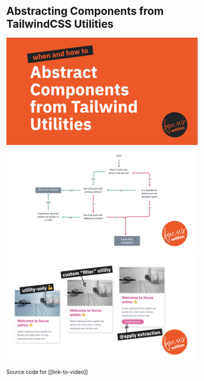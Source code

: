 # Abstracting Components from TailwindCSS Utilities

![Cover image](docs/media/Abstracting-Components-with-TailwindCSS.001.png)  
![Utility Abstraction Flowchart](docs/media/Abstracting-Components-with-TailwindCSS.002.png)  
![Design to be implmented](docs/media/Abstracting-Components-with-TailwindCSS.003.png)  

Source code for [[link-to-video]]

